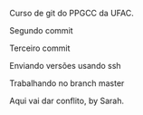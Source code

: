 Curso de git do PPGCC da UFAC.

Segundo commit

Terceiro commit

Enviando versões usando ssh

Trabalhando no branch master

Aqui vai dar conflito, by Sarah.
